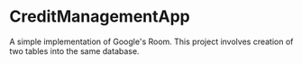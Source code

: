 # CreditManagementApp
A simple implementation of Google's Room. This project involves creation of two tables into the same database.
